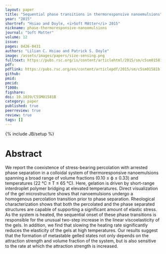 ```yaml
---
layout: paper
title: "Sequential phase transitions in thermoresponsive nanoemulsions"
year: "2015"
shortref: "Hsiao and Doyle, <i>Soft MAtter</i> 2015"
nickname: phase-thermoresponsive-nanoemulsions
journal: "Soft Matter"
volume: 12
issue: 
pages: 8426-8431
authors: "Lilian C. Hsiao and Patrick S. Doyle"
image: /assets/images/papers/size-sensing.png
fulltext: https://pubs.rsc.org/is/content/articlehtml/2015/sm/c5sm01581b
pdf: 
pdflink: https://pubs.rsc.org/en/content/articlepdf/2015/sm/c5sm01581b
github: 
pmid: 
pmcid: 
f1000: 
figshare: 
doi: 10.1039/C5SM01581B
category: paper
published: true
peerreview: true
review: true
tags: []
---
```

{% include JB/setup %}

# Abstract 

We report the coexistence of stress-bearing percolation with arrested phase separation in a colloidal system of thermoresponsive nanoemulsions spanning a broad range of volume fractions (0.10 ≤ ϕ ≤ 0.33) and temperatures (22 °C ≤ T ≤ 65 °C). Here, gelation is driven by short-range interdroplet polymer bridging at elevated temperatures. Direct visualization of the gel microstructure shows that nanoemulsions undergo a homogenous percolation transition prior to phase separation. Rheological characterization shows that both the percolated and the phase separated structures are capable of supporting a significant amount of elastic stress. As the system is heated, the sequential onset of these phase transitions is responsible for the unusual two-step increase in the linear viscoelasticity of the gels. In addition, we find that slowing the heating rate significantly reduces the elasticity of the gels at high temperatures. Our results suggest that the formation of metastable gelled states not only depends on the attraction strength and volume fraction of the system, but is also sensitive to the rate at which the attraction strength is increased.